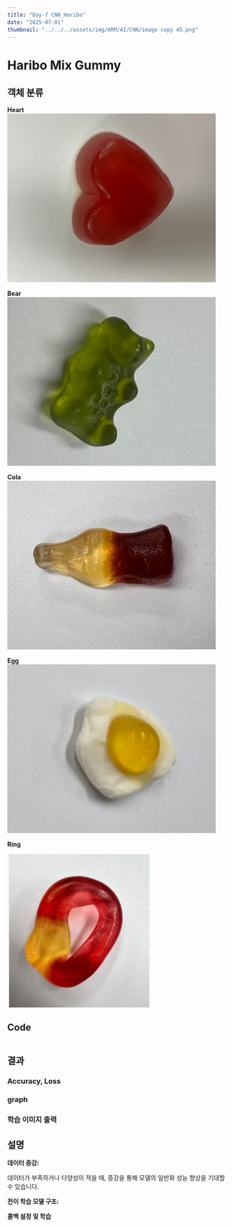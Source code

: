 ```yaml
---
title: "Day-7 CNN_Haribo" 
date: "2025-07-01"
thumbnail: "../../../assets/img/ARM/AI/CNN/image copy 45.png"
---
```


# Haribo Mix Gummy

## 객체 분류
**Heart**
![alt text](../../../assets/img/ARM/AI/CNN/haribo/image.png)

**Bear**
![alt text](<../../../assets/img/ARM/AI/CNN/haribo/image copy 3.png>)

**Cola**
![alt text](<../../../assets/img/ARM/AI/CNN/haribo/image copy 2.png>)

**Egg**
![alt text](<../../../assets/img/ARM/AI/CNN/haribo/image copy.png>)

**Ring**

![alt text](<../../../assets/img/ARM/AI/CNN/haribo/image copy 8.png>)

## Code

```python

```

## 결과

### Accuracy, Loss


### graph

### 학습 이미지 출력


## 설명
**데이터 증강:** 

데이터가 부족하거나 다양성이 적을 때, 증강을 통해 모델의 일반화 성능 향상을 기대할 수 있습니다.

**전이 학습 모델 구조:**


**콜백 설정 및 학습**
